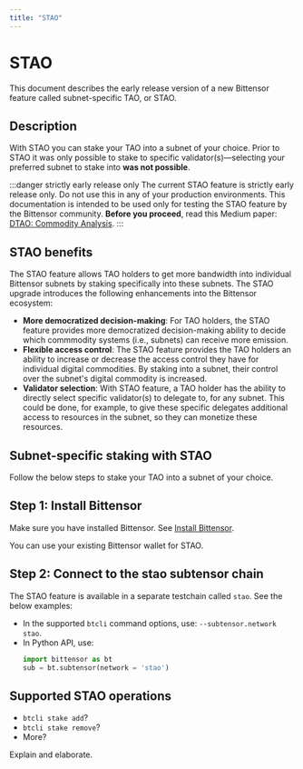 ```yaml
---
title: "STAO"
---
```


# STAO

This document describes the early release version of a new Bittensor feature called subnet-specific TAO, or STAO. 

## Description

With STAO you can stake your TAO into a subnet of your choice. Prior to STAO it was only possible to stake to specific validator(s)&mdash;selecting your preferred subnet to stake into **was not possible**. 

:::danger strictly early release only
The current STAO feature is strictly early release only. Do not use this in  any of your production environments. This documentation is intended to be used only for testing the STAO feature by the Bittensor community. **Before you proceed**, read this Medium paper: [DTAO: Commodity Analysis](https://medium.com/@unconst/dtao-security-analysis-611bab34baef).
:::

## STAO benefits

The STAO feature allows TAO holders to get more bandwidth into individual Bittensor subnets by staking specifically into these subnets. The STAO upgrade introduces the following enhancements into the Bittensor ecosystem:

- **More democratized decision-making**: For TAO holders, the STAO feature provides more democratized decision-making ability to decide which commmodity systems (i.e., subnets) can receive more emission.
- **Flexible access control**: The STAO feature provides the TAO holders an ability to increase or decrease the access control they have for individual digital commodities. By staking into a subnet, their control over the subnet's digital commodity is increased.
- **Validator selection**: With STAO feature, a TAO holder has the ability to directly select specific validator(s) to delegate to, for any subnet. This could be done, for example, to give these specific delegates additional access to resources in the subnet, so they can monetize these resources.


## Subnet-specific staking with STAO

Follow the below steps to stake your TAO into a subnet of your choice. 

## Step 1: Install Bittensor

Make sure you have installed Bittensor. See [Install Bittensor](../getting-started/installation.md).

You can use your existing Bittensor wallet for STAO.

## Step 2: Connect to the stao subtensor chain

The STAO feature is available in a separate testchain called `stao`. See the below examples:
- In the supported `btcli` command options, use: `--subtensor.network stao`. 
- In Python API, use:
  ```python
  import bittensor as bt
  sub = bt.subtensor(network = 'stao')
  ```

## Supported STAO operations

- `btcli stake add`?
- `btcli stake remove`?
- More?

Explain and elaborate. 